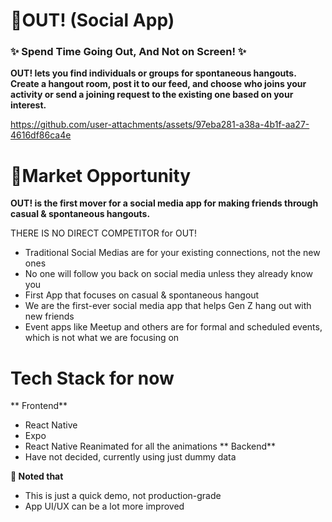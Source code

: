 # 🍧OUT! (Social App)
### ✨ Spend Time Going Out, And Not on Screen! ✨
**OUT! lets you find individuals or groups for spontaneous hangouts. Create a hangout room, post it to our feed, and choose who joins your activity or send a joining request to the existing one based on your interest.**


https://github.com/user-attachments/assets/97eba281-a38a-4b1f-aa27-4616df86ca4e

# 🧨Market Opportunity
**OUT! is the first mover for a social media app for making friends through casual & spontaneous hangouts.**

THERE IS NO DIRECT COMPETITOR for OUT!
- Traditional Social Medias are for your existing connections, not the new ones
- No one will follow you back on social media unless they already know you
- First App that focuses on casual & spontaneous hangout
- We are the first-ever social media app that helps Gen Z hang out with new friends
- Event apps like Meetup and others are for formal and scheduled events, which is not what we are focusing on

# Tech Stack for now
** Frontend**
- React Native
- Expo
- React Native Reanimated for all the animations
** Backend**
- Have not decided, currently using just dummy data

**📝 Noted that**
- This is just a quick demo, not production-grade
- App UI/UX can be a lot more improved
